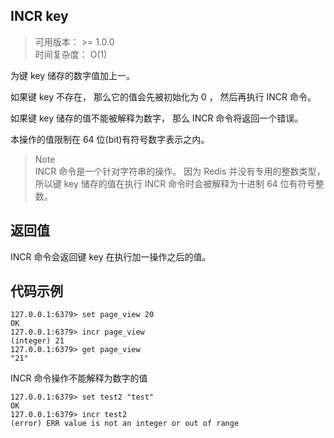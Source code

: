 ## INCR key
> 可用版本： >= 1.0.0<br/>
  时间复杂度： O(1)

为键 key 储存的数字值加上一。

如果键 key 不存在， 那么它的值会先被初始化为 0 ， 然后再执行 INCR 命令。

如果键 key 储存的值不能被解释为数字， 那么 INCR 命令将返回一个错误。

本操作的值限制在 64 位(bit)有符号数字表示之内。

> Note<br/>
>INCR 命令是一个针对字符串的操作。 因为 Redis 并没有专用的整数类型， 所以键 key 储存的值在执行 INCR 命令时会被解释为十进制 64 位有符号整数。

## 返回值
INCR 命令会返回键 key 在执行加一操作之后的值。
## 代码示例
```shell script
127.0.0.1:6379> set page_view 20
OK
127.0.0.1:6379> incr page_view
(integer) 21
127.0.0.1:6379> get page_view
"21"
```
INCR 命令操作不能解释为数字的值
```shell script
127.0.0.1:6379> set test2 "test"
OK
127.0.0.1:6379> incr test2
(error) ERR value is not an integer or out of range
```